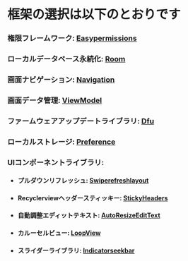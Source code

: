 # 框架の選択は以下のとおりです

### **権限フレームワーク:** [Easypermissions](https://github.com/googlesamples/easypermissions)
### **ローカルデータベース永続化:** [Room](https://developer.android.com/training/data-storage/room?hl=zh-cn)
### **画面ナビゲーション:** [Navigation ](https://developer.android.com/guide/navigation?hl=zh-cn)
### **画面データ管理:** [ViewModel](https://developer.android.com/topic/libraries/architecture/viewmodel?hl=zh-cn)
### **ファームウェアアップデートライブラリ:** [Dfu](https://github.com/NordicSemiconductor/Android-DFU-Library)
### **ローカルストレージ:** [Preference](https://developer.android.com/jetpack/androidx/releases/preference?hl=zh-cn)
### **UIコンポーネントライブラリ:**
- #### **プルダウンリフレッシュ:**  [Swiperefreshlayout](https://developer.android.com/jetpack/androidx/releases/swiperefreshlayout?hl=zh-cn)
- #### **Recyclerviewヘッダースティッキー:**  [StickyHeaders](https://github.com/ShamylZakariya/StickyHeaders)
- #### **自動調整エディットテキスト:**  [AutoResizeEditText](https://github.com/victorminerva/AutoResizeEditText)
- #### **カルーセルビュー:**  [LoopView](https://github.com/AWarmHug/androidWheelView)
- #### **スライダーライブラリ:**  [Indicatorseekbar](https://github.com/warkiz/IndicatorSeekBar) 
